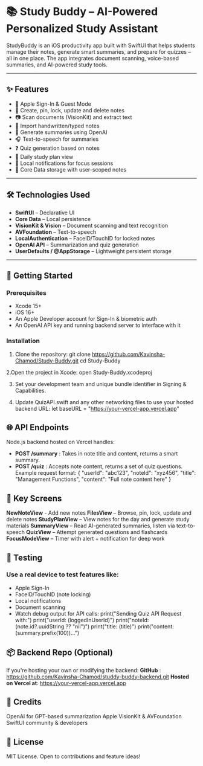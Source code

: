 # 📚 Study Buddy – AI-Powered Personalized Study Assistant

StudyBuddy is an iOS productivity app built with SwiftUI that helps students manage their notes, generate smart summaries, and prepare for quizzes – all in one place. The app integrates document scanning, voice-based summaries, and AI-powered study tools.

---

## ✨ Features

- 🔐 Apple Sign-In & Guest Mode
- 📝 Create, pin, lock, update and delete notes
- 📷 Scan documents (VisionKit) and extract text
- 📂 Import handwritten/typed notes
- 🧠 Generate summaries using OpenAI
- 🎧 Text-to-speech for summaries
- ❓ Quiz generation based on notes
- 📅 Daily study plan view
- 🔔 Local notifications for focus sessions
- 💾 Core Data storage with user-scoped notes

---

## 🛠 Technologies Used

- **SwiftUI** – Declarative UI
- **Core Data** – Local persistence
- **VisionKit & Vision** – Document scanning and text recognition
- **AVFoundation** – Text-to-speech
- **LocalAuthentication** – FaceID/TouchID for locked notes
- **OpenAI API** – Summarization and quiz generation
- **UserDefaults / @AppStorage** – Lightweight persistent storage

---

## 🚀 Getting Started

### Prerequisites

- Xcode 15+
- iOS 16+
- An Apple Developer account for Sign-In & biometric auth
- An OpenAI API key and running backend server to interface with it

### Installation

1. Clone the repository:
   git clone https://github.com/Kavinsha-Chamod/Study-Buddy.git
   cd Study-Buddy

2.Open the project in Xcode:
open Study-Buddy.xcodeproj

3. Set your development team and unique bundle identifier in Signing & Capabilities.

4. Update QuizAPI.swift and any other networking files to use your hosted backend URL: let baseURL = "https://your-vercel-app.vercel.app"
   
## 🌐 API Endpoints
Node.js backend hosted on Vercel handles:
- **POST /summary** : Takes in note title and content, returns a smart summary.
-	**POST /quiz** : Accepts note content, returns a set of quiz questions.
Example request format:
{
  "userId": "abc123",
  "noteId": "xyz456",
  "title": "Management Functions",
  "content": "Full note content here"
}

## 📲  Key Screens
**NewNoteView** - Add new notes
**FilesView** – Browse, pin, lock, update and delete notes
**StudyPlanView** – View notes for the day and generate study materials
**SummaryView** – Read AI-generated summaries, listen via text-to-speech
**QuizView** – Attempt generated questions and flashcards
**FocusModeView** – Timer with alert + notification for deep work

## 🧪 Testing
### Use a real device to test features like:
- Apple Sign-In
- FaceID/TouchID (note locking)
- Local notifications
- Document scanning
- Watch debug output for API calls:
print("Sending Quiz API Request with:")
print("userId: \(loggedInUserId)")
print("noteId: \(note.id?.uuidString ?? "nil")")
print("title: \(title)")
print("content: \(summary.prefix(100))...")

## 📦 Backend Repo (Optional)
If you're hosting your own or modifying the backend:
**GitHub** : https://github.com/Kavinsha-Chamod/studdy-buddy-backend.git
**Hosted on Vercel at**: https://your-vercel-app.vercel.app

## 🙌 Credits
OpenAI for GPT-based summarization
Apple VisionKit & AVFoundation
SwiftUI community & developers

## 📄 License
MIT License. Open to contributions and feature ideas!

